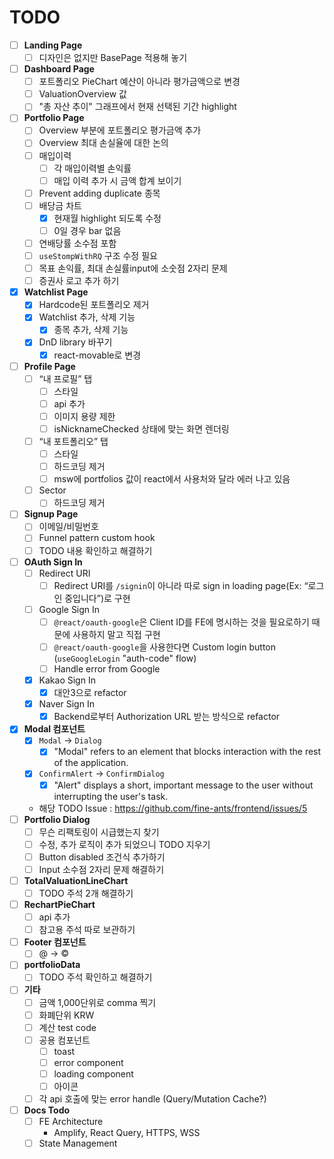 # TODO

- [ ] **Landing Page**
	- [ ] 디자인은 없지만 BasePage 적용해 놓기

- [ ] **Dashboard Page**
	- [ ] 포트폴리오 PieChart 예산이 아니라 평가금액으로 변경
	- [ ] ValuationOverview 값
	- [ ] "총 자산 추이" 그래프에서 현재 선택된 기간 highlight

- [ ] **Portfolio Page**
	- [ ] Overview 부분에 포트폴리오 평가금액 추가
	- [ ] Overview 최대 손실율에 대한 논의
	- [ ] 매입이력
	    - [ ] 각 매입이력별 손익률
	    - [ ] 매입 이력 추가 시 금액 합계 보이기
	- [ ] Prevent adding duplicate 종목
	- [ ] 배당금 차트
	    - [x] 현재월 highlight 되도록 수정
	    - [ ] 0일 경우 bar 없음
	- [ ] 연배당률 소수점 포함
	- [ ] `useStompWithRQ` 구조 수정 필요
	- [ ] 목표 손익률, 최대 손실률input에 소숫점 2자리 문제
	- [ ] 증권사 로고 추가 하기

- [x] **Watchlist Page**
	- [x] Hardcode된 포트폴리오 제거
	- [x] Watchlist 추가, 삭제 기능
		- [x] 종목 추가, 삭제 기능
	- [x] DnD library 바꾸기
		- [x] react-movable로 변경

- [ ] **Profile Page**
	- [ ] “내 프로필” 탭
	    - [ ] 스타일
	    - [ ] api 추가
	    - [ ] 이미지 용량 제한
	    - [ ] isNicknameChecked 상태에 맞는 화면 렌더링
	- [ ] “내 포트폴리오” 탭
	    - [ ] 스타일
	    - [ ] 하드코딩 제거
	    - [ ] msw에 portfolios 값이 react에서 사용처와 달라 에러 나고 있음
	- [ ] Sector
	    - [ ] 하드코딩 제거

- [ ] **Signup Page**
	- [ ] 이메일/비밀번호
	- [ ] Funnel pattern custom hook
	- [ ] TODO 내용 확인하고 해결하기

- [ ] **OAuth Sign In**
	- [ ] Redirect URI
	    - [ ] Redirect URI를 `/signin`이 아니라 따로 sign in loading page(Ex: “로그인 중입니다”)로 구현
	- [ ] Google Sign In
	    - [ ] `@react/oauth-google`은 Client ID를 FE에 명시하는 것을 필요로하기 때문에 사용하지 말고 직접 구현
	    - [ ] `@react/oauth-google`을 사용한다면 Custom login button (`useGoogleLogin` "auth-code" flow)
	    - [ ] Handle error from Google
	- [x] Kakao Sign In
	    - [x] 대안3으로 refactor
	- [x] Naver Sign In
		- [x] Backend로부터 Authorization URL 받는 방식으로 refactor

- [x] **Modal 컴포넌트**
	- [x] `Modal` -> `Dialog`
	    - [x] "Modal" refers to an element that blocks interaction with the rest of the application.
	- [x] `ConfirmAlert` -> `ConfirmDialog`
	    - [x] "Alert" displays a short, important message to the user without interrupting the user's task.
	- 해당 TODO Issue : https://github.com/fine-ants/frontend/issues/5
- [ ] **Portfolio Dialog**
	- [ ] 무슨 리팩토링이 시급했는지 찾기
	- [ ] 수정, 추가 로직이 추가 되었으니 TODO 지우기
	- [ ] Button disabled 조건식 추가하기
	- [ ] Input 소수점 2자리 문제 해결하기

- [ ] **TotalValuationLineChart**
	- [ ] TODO 주석 2개 해결하기

- [ ] **RechartPieChart**
	- [ ] api 추가
	- [ ] 참고용 주석 따로 보관하기

- [ ] **Footer 컴포넌트**
	- [ ] @ -> ©

- [ ] **portfolioData**
	- [ ] TODO 주석 확인하고 해결하기

- [ ] **기타**
	- [ ] 금액 1,000단위로 comma 찍기
	- [ ] 화폐단위 KRW
	- [ ] 계산 test code
	- [ ] 공용 컴포넌트
	    - [ ] toast
	    - [ ] error component
	    - [ ] loading component
	    - [ ] 아이콘
	- [ ] 각 api 호출에 맞는 error handle (Query/Mutation Cache?)

- [ ] **Docs Todo**
	- [ ] FE Architecture
	    - Amplify, React Query, HTTPS, WSS
	- [ ] State Management